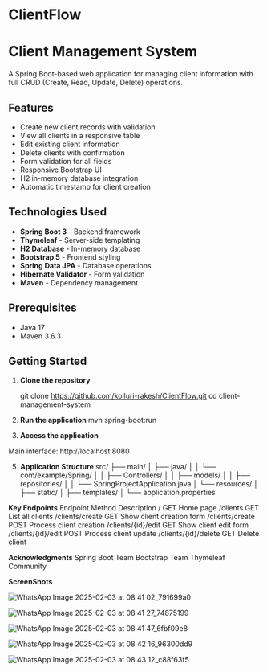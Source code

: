 # ClientFlow

# Client Management System

A Spring Boot-based web application for managing client information with full CRUD (Create, Read, Update, Delete) operations.

## Features

- Create new client records with validation
- View all clients in a responsive table
- Edit existing client information
- Delete clients with confirmation
- Form validation for all fields
- Responsive Bootstrap UI
- H2 in-memory database integration
- Automatic timestamp for client creation

## Technologies Used

- **Spring Boot 3** - Backend framework
- **Thymeleaf** - Server-side templating
- **H2 Database** - In-memory database
- **Bootstrap 5** - Frontend styling
- **Spring Data JPA** - Database operations
- **Hibernate Validator** - Form validation
- **Maven** - Dependency management

## Prerequisites

- Java 17 
- Maven 3.6.3 

## Getting Started

1. **Clone the repository**
  
   git clone https://github.com/kolluri-rakesh/ClientFlow.git
   cd client-management-system


2. **Run the application**
     mvn spring-boot:run
   
4. **Access the application**

Main interface: http://localhost:8080

5. **Application Structure**
    src/
├── main/
│   ├── java/
│   │   └── com/example/Spring/
│   │       ├── Controllers/
│   │       ├── models/
│   │       ├── repositories/
│   │       └── SpringProjectApplication.java
│   └── resources/
│       ├── static/
│       ├── templates/
│       └── application.properties


**Key Endpoints**
Endpoint	Method	Description
/	GET	Home page
/clients	GET	List all clients
/clients/create	GET	Show client creation form
/clients/create	POST	Process client creation
/clients/{id}/edit	GET	Show client edit form
/clients/{id}/edit	POST	Process client update
/clients/{id}/delete	GET	Delete client


**Acknowledgments**
Spring Boot Team
Bootstrap Team
Thymeleaf Community


**ScreenShots**

![WhatsApp Image 2025-02-03 at 08 41 02_791699a0](https://github.com/user-attachments/assets/386b80bd-70ac-4122-8937-6149002e640c)

![WhatsApp Image 2025-02-03 at 08 41 27_74875199](https://github.com/user-attachments/assets/e2a9a7da-82c1-4f56-bb28-acd1d0741891)


![WhatsApp Image 2025-02-03 at 08 41 47_6fbf09e8](https://github.com/user-attachments/assets/fb62a3f2-2831-4d33-b065-3df6b962c91d)


![WhatsApp Image 2025-02-03 at 08 42 16_96300dd9](https://github.com/user-attachments/assets/4f4c5418-c05a-4dc8-a6e5-6b5f869b5312)


![WhatsApp Image 2025-02-03 at 08 43 12_c88f63f5](https://github.com/user-attachments/assets/6cd73ea8-16db-4f7d-b82e-95707b8dad42)



















   
